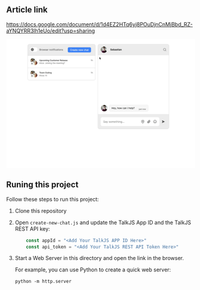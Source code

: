 ## Article link

https://docs.google.com/document/d/1d4EZ2HTq6yj8POuDjnCnMjBbd_RZ-aYNQYRR3lh1eUo/edit?usp=sharing

![Demo GIF](<Demo.gif>)

## Runing this project

Follow these steps to run this project:

1. Clone this repository

2. Open `create-new-chat.js` and update the TalkJS App ID and the TalkJS REST API key:
   
   ```javascript
       const appId = "<Add Your TalkJS APP ID Here>"
       const api_token = "<Add Your TalkJS REST API Token Here>"
   ```

3. Start a Web Server in this directory and open the link in the browser.
   
   For example, you can use Python to create a quick web server:
   
   ```shell
   python -m http.server
   ```
   
   
   